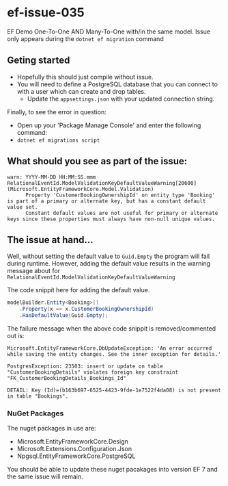 # ef-issue-035
EF Demo One-To-One AND Many-To-One with/in the same model. Issue only appears during the `dotnet ef migration` command

## Geting started

- Hopefully this should just compile without issue.
- You will need to define a PostgreSQL database that you can connect to with a user which can create and drop tables.
	- Update the `appsettings.json` with your updated connection string.

Finally, to see the error in question:
- Open up your 'Package Manage Console' and enter the following command:
- `dotnet ef migrations script`

## What should you see as part of the issue:

```
warn: YYYY-MM-DD HH:MM:SS.mmm RelationalEventId.ModelValidationKeyDefaultValueWarning[20600] (Microsoft.EntityFrameworkCore.Model.Validation) 
      Property 'CustomerBookingOwnershipId' on entity type 'Booking' is part of a primary or alternate key, but has a constant default value set.
	  Constant default values are not useful for primary or alternate keys since these properties must always have non-null unique values.
```

## The issue at hand...

Well, without setting the default value to `Guid.Empty` the program will fail during runtime.
However, adding the default value results in the warning message about for `RelationalEventId.ModelValidationKeyDefaultValueWarning`

The code snippit here for adding the default value.

```csharp
modelBuilder.Entity<Booking>()
    .Property(x => x.CustomerBookingOwnershipId)
    .HasDefaultValue(Guid.Empty);
```

The failure message when the above code snippit is removed/commented out is:
```
Microsoft.EntityFrameworkCore.DbUpdateException: 'An error occurred while saving the entity changes. See the inner exception for details.'

PostgresException: 23503: insert or update on table "CustomerBookingDetails" violates foreign key constraint "FK_CustomerBookingDetails_Bookings_Id"

DETAIL: Key (Id)=(b163b697-6525-4423-9fde-1e7522f4da08) is not present in table "Bookings".
```

### NuGet Packages

The nuget packages in use are:
- Microsoft.EntityFrameworkCore.Design
- Microsoft.Extensions.Configuration.Json
- Npgsql.EntityFrameworkCore.PostgreSQL

You should be able to update these nuget pacakages into version EF 7 and the same issue will remain.
